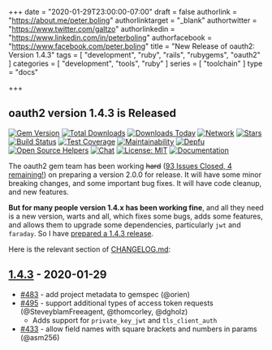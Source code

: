 +++
date = "2020-01-29T23:00:00-07:00"
draft = false
authorlink = "https://about.me/peter.boling"
authorlinktarget = "_blank"
authortwitter = "https://www.twitter.com/galtzo"
authorlinkedin = "https://www.linkedin.com/in/peterboling"
authorfacebook = "https://www.facebook.com/peter.boling"
title = "New Release of oauth2: Version 1.4.3"
tags = [ "development", "ruby", "rails", "rubygems", "oauth2" ]
categories = [ "development", "tools", "ruby" ]
series = [ "toolchain" ]
type = "docs"

+++

## oauth2 version 1.4.3 is Released

[![Gem Version](http://img.shields.io/gem/v/oauth2.svg)][gem]
[![Total Downloads](https://img.shields.io/gem/dt/oauth2.svg)][gem]
[![Downloads Today](https://img.shields.io/gem/rt/oauth2.svg)][gem]
[![Network](https://img.shields.io/github/forks/oauth-xx/oauth2.svg?style=social)][network]
[![Stars](https://img.shields.io/github/stars/oauth-xx/oauth2.svg?style=social)][stargazers]
[![Build Status](http://img.shields.io/travis/oauth-xx/oauth2.svg)][travis]
[![Test Coverage](https://api.codeclimate.com/v1/badges/688c612528ff90a46955/test_coverage)][codeclimate-coverage]
[![Maintainability](https://api.codeclimate.com/v1/badges/688c612528ff90a46955/maintainability)][codeclimate-maintainability]
[![Depfu](https://badges.depfu.com/badges/6d34dc1ba682bbdf9ae2a97848241743/count.svg)][depfu]
[![Open Source Helpers](https://www.codetriage.com/oauth-xx/oauth2/badges/users.svg)][code-triage]
[![Chat](https://img.shields.io/gitter/room/oauth-xx/oauth2.svg)](https://gitter.im/oauth-xx/oauth2)
[![License: MIT](https://img.shields.io/badge/License-MIT-green.svg)][source-license]
[![Documentation](http://inch-ci.org/github/oauth-xx/oauth2.png)][inch-ci]

[gem]: https://rubygems.org/gems/oauth2
[network]: https://github.com/oauth-xx/oauth2/network
[stargazers]: https://github.com/oauth-xx/oauth2/stargazers
[travis]: http://travis-ci.org/oauth-xx/oauth2
[coveralls]: https://coveralls.io/r/oauth-xx/oauth2
[codeclimate-maintainability]: https://codeclimate.com/github/oauth-xx/oauth2/maintainability
[codeclimate-coverage]: https://codeclimate.com/github/oauth-xx/oauth2/test_coverage
[depfu]: https://depfu.com/github/oauth-xx/oauth2
[source-license]: https://opensource.org/licenses/MIT
[inch-ci]: http://inch-ci.org/github/oauth-xx/oauth2
[code-triage]: https://www.codetriage.com/oauth-xx/oauth2

The oauth2 gem team has been working ~~hard~~ ([93 Issues Closed, 4 remaining!](https://github.com/oauth-xx/oauth2/milestone/1?closed=1)) on preparing a version 2.0.0 for release.  It will have some minor breaking changes, and some important bug fixes.  It will have code cleanup, and new features.

**But for many people version 1.4.x has been working fine**, and all they need is a new version, warts and all, which fixes some bugs, adds some features, and allows them to upgrade some dependencies, particularly `jwt` and `faraday`.  So I have [prepared a 1.4.3 release](https://github.com/oauth-xx/oauth2/milestone/5?closed=1).

Here is the relevant section of [CHANGELOG.md](https://github.com/oauth-xx/oauth2/blob/1-4-stable/CHANGELOG.md#143---2020-01-29):

## [1.4.3] - 2020-01-29

- [#483](https://github.com/oauth-xx/oauth2/pull/483) - add project metadata to gemspec (@orien)
- [#495](https://github.com/oauth-xx/oauth2/pull/495) - support additional types of access token requests (@SteveyblamFreeagent, @thomcorley, @dgholz)
  - Adds support for `private_key_jwt` and `tls_client_auth`
- [#433](https://github.com/oauth-xx/oauth2/pull/433) - allow field names with square brackets and numbers in params (@asm256)

[1.4.3]: https://github.com/oauth-xx/oauth2/compare/v1.4.2...v1.4.3

